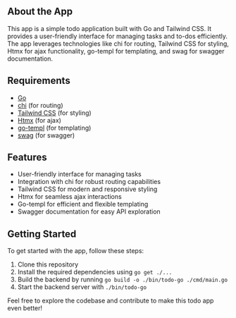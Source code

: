 ## About the App

This app is a simple todo application built with Go and Tailwind CSS. It provides a user-friendly interface for managing tasks and to-dos efficiently. The app leverages technologies like chi for routing, Tailwind CSS for styling, Htmx for ajax functionality, go-templ for templating, and swag for swagger documentation.

## Requirements

- [Go](https://golang.org/)
- [chi](https://github.com/go-chi/chi) (for routing)
- [Tailwind CSS](https://tailwindcss.com/) (for styling)
- [Htmx](https://htmx.org/) (for ajax)
- [go-templ](https://github.com/siavash-kp/go-templ) (for templating)
- [swag](https://github.com/swaggo/swag/) (for swagger)

## Features

- User-friendly interface for managing tasks
- Integration with chi for robust routing capabilities
- Tailwind CSS for modern and responsive styling
- Htmx for seamless ajax interactions
- Go-templ for efficient and flexible templating
- Swagger documentation for easy API exploration

## Getting Started

To get started with the app, follow these steps:

1. Clone this repository
2. Install the required dependencies using `go get ./...`
3. Build the backend by running `go build -o ./bin/todo-go ./cmd/main.go`
4. Start the backend server with `./bin/todo-go`

Feel free to explore the codebase and contribute to make this todo app even better!
